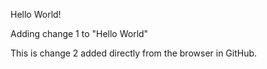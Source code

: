 Hello World!

Adding change 1 to "Hello World"

This is change 2 added directly from the browser in GitHub.
